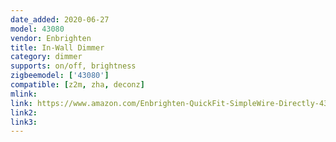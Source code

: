```yaml
---
date_added: 2020-06-27
model: 43080
vendor: Enbrighten
title: In-Wall Dimmer
category: dimmer
supports: on/off, brightness
zigbeemodel: ['43080']
compatible: [z2m, zha, deconz]
mlink: 
link: https://www.amazon.com/Enbrighten-QuickFit-SimpleWire-Directly-43080/dp/B08428GDS8
link2: 
link3: 
---
```


